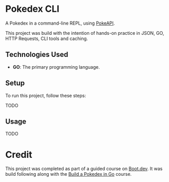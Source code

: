 # Pokedex CLI

A Pokedex in a command-line REPL, using [PokeAPI](https://pokeapi.co).

This project was build with the intention of hands-on practice in JSON, GO, HTTP Requests, CLI tools and caching.

## Technologies Used

*   **GO**: The primary programming language.

## Setup

To run this project, follow these steps:

TODO

## Usage

TODO

# Credit
This project was completed as part of a guided course on [Boot.dev](https://www.boot.dev).
It was build following along with the [Build a Pokedex in Go](https://www.boot.dev/courses/build-pokedex-cli-golang) course.